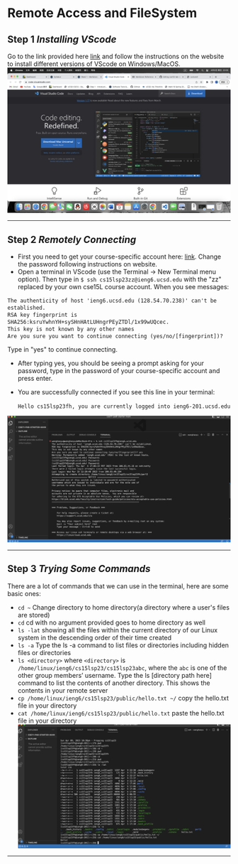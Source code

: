 # Remote Access and FileSystem
## Step 1 *Installing VScode*
Go to the link provided here [link](https://code.visualstudio.com/) and follow the instructions on the website to install different versions of VScode on Windows/MacOS.
![Image](screenshot1.png)
***
## Step 2 *Remotely Connecting*
* First you need to get your course-specific account here: [link](https://sdacs.ucsd.edu/~icc/index.php). Change the password following instructions on website.
* Open a terminal in VScode (use the Terminal → New Terminal menu option). Then type in `$ ssh cs15lsp23zz@ieng6.ucsd.edu` with the "zz" replaced by your own cse15L course account. When you see messages:
```
The authenticity of host 'ieng6.ucsd.edu (128.54.70.238)' can't be established.
RSA key fingerprint is SHA256:ksruYwhnYH+sySHnHAtLUHngrPEyZTDl/1x99wUQcec.
This key is not known by any other names
Are you sure you want to continue connecting (yes/no/[fingerprint])?
```
Type in "yes" to continue connecting.
* After typing yes, you should be seeing a prompt asking for your password, type in the password of your course-specific account and press enter.
* You are successfully connected if you see this line in your terminal:

    `Hello cs15lsp23fh, you are currently logged into ieng6-201.ucsd.edu`

![Image](screenshot2.png)
***
## Step 3 *Trying Some Commands*
There are a lot of commands that we can use in the terminal, here are some basic ones:
* `cd ~` Change directory to home directory(a directory where a user's files are stored)
* `cd` cd with no argument provided goes to home directory as well
* `ls -lat` showing all the files within the current directory of our Linux system in the descending order of their time created
* `ls -a` Type the ls -a command to list files or directories including hidden files or directories
* `ls <directory>` where `<directory>` is `/home/linux/ieng6/cs15lsp23/cs15lsp23abc`, where the `abc` is one of the other group members’ username. Type the ls [directory path here] command to list the contents of another directory. This shows the contents in your remote server
* `cp /home/linux/ieng6/cs15lsp23/public/hello.txt ~/` copy the hello.txt file in your directory
* `cat /home/linux/ieng6/cs15lsp23/public/hello.txt` paste the hello.txt file in your directory
![Image](screenshot3.png)
***




